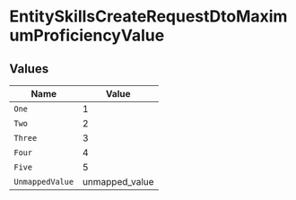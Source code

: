 # EntitySkillsCreateRequestDtoMaximumProficiencyValue


## Values

| Name            | Value           |
| --------------- | --------------- |
| `One`           | 1               |
| `Two`           | 2               |
| `Three`         | 3               |
| `Four`          | 4               |
| `Five`          | 5               |
| `UnmappedValue` | unmapped_value  |